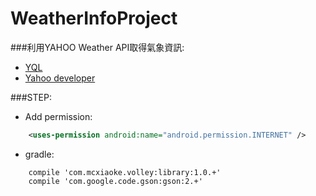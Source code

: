 WeatherInfoProject  
===================
###利用YAHOO Weather API取得氣象資訊:
* [YQL](https://developer.yahoo.com/weather/documentation.html) 
* [Yahoo developer](https://developer.yahoo.com/weather/)

###STEP:
* Add permission:
```xml
    <uses-permission android:name="android.permission.INTERNET" />
```
* gradle:
```
    compile 'com.mcxiaoke.volley:library:1.0.+'
    compile 'com.google.code.gson:gson:2.+'
```

